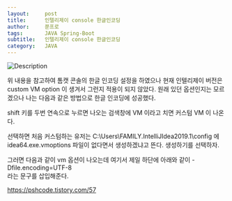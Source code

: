 ```yaml
---
layout:     post
title:      인텔리제이 console 한글인코딩
author:     쭌프로
tags:       JAVA Spring-Boot
subtitle:   인텔리제이 console 한글인코딩
category:   JAVA
---
```


<!-- Start Writing Below in Markdown -->

![Description](https://alalstjr.github.io/jjunpro.github.io/img/java_bg.png)

위 내용을 참고하여 톰캣 콘솔의 한글 인코딩 설정을 하였으나 현재 인텔리제이 버전은 custom VM option 이 생겨서 그런지 적용이 되지 않았다. 원래 있던 옵션인지는 모르겠으나 나는 다음과 같은 방법으로 한글 인코딩에 성공했다.

shift 키를 두번 연속으로 누르면 나오는 검색창에 VM 이라고 치면 커스텀 VM 이 나온다.

선택하면 처음 커스텀하는 유저는  C:\Users\FAMILY\.IntelliJIdea2019.1\config 에 idea64.exe.vmoptions 파일이 없다면서 생성하겠냐고 뜬다. 생성하기를 선택하자. 

그러면 다음과 같이 vm 옵션이 나오는데 여기서 제일 하단에 아래와 같이
-Dfile.encoding=UTF-8   
라는 문구를 삽입해준다.

https://pshcode.tistory.com/57
